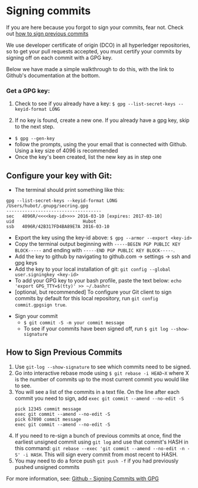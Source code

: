 # Signing commits

If you are here because you forgot to sign your commits, fear not. Check out [how to sign previous commits](#how-to-sign-previous-commits)

We use developer certificate of origin (DCO) in all hyperledger repositories, so to get your pull requests accepted, you must certify your commits by signing off on each commit with a GPG key.

Below we have made a simple walkthrough to do this, with the link to Github's documentation at the bottom.

### Get a GPG key:

1. Check to see if you already have a key: `$ gpg --list-secret-keys --keyid-format LONG`

1. If no key is found, create a new one. If you already have a gpg key, skip to the next step.

  - `$ gpg --gen-key`
  - follow the prompts, using the your email that is connected with Github. Using a key size of 4096 is recommended
  - Once the key's been created, list the new key as in step one


## Configure your key with Git:
  -  The terminal should print something like this:


    gpg --list-secret-keys --keyid-format LONG
    /Users/hubot/.gnupg/secring.gpg
    ------------------------------------
    sec   4096R/<<<<key-id>>>> 2016-03-10 [expires: 2017-03-10]
    uid                          Hubot
    ssb   4096R/42B317FD4BA89E7A 2016-03-10


  - Export the key using the key-id above: `$ gpg --armor --export <key-id>`
  - Copy the terminal output beginning with `-----BEGIN PGP PUBLIC KEY BLOCK-----` and ending with `-----END PGP PUBLIC KEY BLOCK-----`.
  - Add the key to github by navigating to github.com -> settings -> ssh and gpg keys
  - Add the key to your local installation of git: `git config --global user.signingkey <key-id>`
  - To add your GPG key to your bash profile, paste the text below:
      `echo 'export GPG_TTY=$(tty)' >> ~/.bashrc`
  - [optional, but recommended] To configure your Git client to sign commits by default for  this local repository, run `git config commit.gpgsign true`.


* Sign your commit
  - `$ git commit -S -m your commit message`
  - To see if your commits have been signed off, run `$ git log --show-signature`

## How to Sign Previous Commits
 1. Use `git-log --show-signature` to see which commits need to be signed.
 1. Go into interactive rebase mode using `$ git rebase -i HEAD~X` where X is the number of commits up to the most current commit you would like to see.
 1. You will see a list of the commits in a text file. On the line after each commit you need to sign, add `exec git commit --amend --no-edit -S`
    ```
    pick 12345 commit message
    exec git commit --amend --no-edit -S
    pick 67890 commit message
    exec git commit --amend --no-edit -S
    ```
  1. If you need to re-sign a bunch of previous commits at once, find the earliest unsigned commit using `git log` and use that commit's HASH in this command: `git rebase --exec 'git commit --amend --no-edit -n -S' -i HASH`. This will sign every commit from most recent to HASH.
  1. You may need to do a force push `git push -f` if you had previously pushed unsigned commits 

For more information, see: [Github - Signing Commits with GPG](https://help.github.com/articles/signing-commits-with-gpg/)
